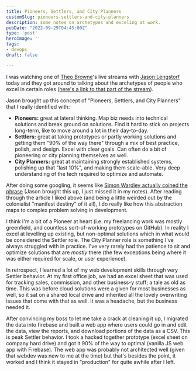 ```yaml
---
title: Pioneers, Settlers, and City Planners
customSlug: pioneers-settlers-and-city-planners
description: some notes on archetypes and exceling at work.
pubDate: "2022-09-29T04:45:00Z"
type: 'post'
heroImage: ''
tags:
- devops
draft: false

---
```

I was watching one of [Theo Browne](https://twitter.com/t3dotgg)'s live streams with [Jason Lengstorf](https://twitter.com/jlengstorf) today and they got around to talking about the archetypes of people who excel in certain roles ([here's a link to that part of the stream](https://youtu.be/nwAr5bFOi1s?t=4489)). 

Jason brought up this concept of "Pioneers, Settlers, and City Planners" that I really identified with: 

* **Pioneers:** great at lateral thinking. Map biz needs into technical solutions and break ground on solutions. Find it hard to stick on projects long-term, like to move around a lot in their day-to-day. 
* **Settlers:** great at taking prototypes or partly working solutions and getting them "90% of the way there" through a mix of best practice, polish, and design. Excel with clear goals. Can often do a bit of pioneering or city planning themselves as well. 
* **City Planners:** great at maintaining strongly established systems, polishing up that "last 10%", and making them scale-able. Very deep understanding of the tech required to optimize and automate. 

After doing some googling, it seems like [Simon Wardley actually coined the phrase](https://interaction.net.au/articles/pioneers-settlers-town-planners-how-innovation-works/#:\~:text=Researcher%20Simon%20Wardley%20derived%20the,into%20cell%2Dbased%20organizational%20structures.) (Jason brought this up, I just missed it in my notes). After reading through the article I liked above (and being a little weirded out by the colonialist "manifest destiny" of it all), I do really like how this abstraction maps to complex problem solving in development.

I think I'm a bit of a Pioneer at heart (i.e. my freelancing work was mostly greenfield, and countless sort-of-working prototypes on GitHub). In reality I excel at levelling up existing, but non-optimal solutions which in what would be considered the Settler role. The City Planner role is something I've always struggled with in practice. I've very rarely had the patience to sit and optimize solutions that are _mostly_ there (the few exceptions being where it was either required for scale, or user experience).  

In retrospect, I learned a lot of my web development skills through very Settler behavior. At my first office job, we had an excel sheet that was used for tracking sales, commission, and other business-y stuff; a tale as old as time. This was before cloud solutions were a given for most businesses as well, so it sat on a shared local drive and inherited all the lovely overwriting issues that come with that as well. It was a headache, but the business needed it.  

After convincing my boss to let me take a crack at cleaning it up, I migrated the data into firebase and built a web app where users could go in and edit the data, view the reports, and download portions of the data as a CSV. This is peak Settler behavior. I took a hacked together prototype (excel sheet on company hard drive) and got it 90% of the way to optimal (vanilla JS web app with Firebase). The web app was probably not architected well (given that webdev was new to me at the time) but that's besides the point, it worked and I think it stayed in "production" for quite awhile after I left. 

